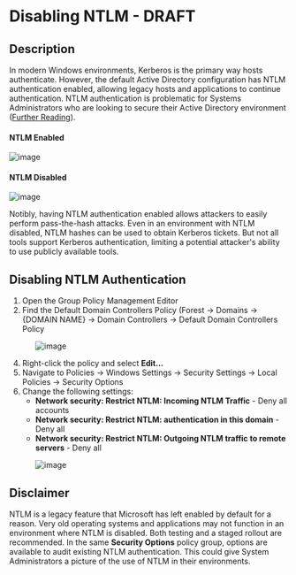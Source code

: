 # Disabling NTLM - DRAFT

## Description
In modern Windows environments, Kerberos is the primary way hosts authenticate. However, the default Active Directory configuration has NTLM authentication enabled, allowing legacy hosts and applications to continue authentication. NTLM authentication is problematic for Systems Administrators who are looking to secure their Active Directory environment ([Further Reading](https://www.crowdstrike.com/cybersecurity-101/ntlm-windows-new-technology-lan-manager/#:~:text=NTLM%20was%20subject%20to%20several,protect%20it%20from%20cracking%20techniques.)).

#### NTLM Enabled
![image](https://user-images.githubusercontent.com/104774644/227614137-6f5ada6a-e44a-43b2-b5ab-3be3701f403c.png)
#### NTLM Disabled
![image](https://user-images.githubusercontent.com/104774644/227618022-c5da7615-c8df-427f-a4fe-214cd5d0d3f9.png)


Notibly, having NTLM authentication enabled allows attackers to easily perform pass-the-hash attacks. Even in an environment with NTLM disabled, NTLM hashes can be used to obtain Kerberos tickets. But not all tools support Kerberos authentication, limiting a potential attacker's ability to use publicly available tools.

## Disabling NTLM Authentication

1. Open the Group Policy Management Editor
2. Find the Default Domain Controllers Policy (Forest -> Domains -> {DOMAIN NAME} -> Domain Controllers -> Default Domain Controllers Policy
  
&nbsp;&nbsp;&nbsp;&nbsp;&nbsp;&nbsp;&nbsp;&nbsp;&nbsp;&nbsp;&nbsp;&nbsp;![image](https://user-images.githubusercontent.com/104774644/227615353-f5ef2207-f4e2-4825-a38d-e0685ad023a3.png)

4. Right-click the policy and select **Edit...**
5. Navigate to Policies -> Windows Settings -> Security Settings -> Local Policies -> Security Options
6. Change the following settings:
    * **Network security: Restrict NTLM: Incoming NTLM Traffic** - Deny all accounts
    * **Network security: Restrict NTLM: authentication in this domain** - Deny all
    * **Network security: Restrict NTLM: Outgoing NTLM traffic to remote servers** - Deny all

&nbsp;&nbsp;&nbsp;&nbsp;&nbsp;&nbsp;&nbsp;&nbsp;&nbsp;&nbsp;&nbsp;&nbsp;![image](https://user-images.githubusercontent.com/104774644/227615292-cbbf80dc-8e21-4280-82f3-8bffe7aba2cc.png)

## Disclaimer
NTLM is a legacy feature that Microsoft has left enabled by default for a reason. Very old operating systems and applications may not function in an environment where NTLM is disabled. Both testing and a staged rollout are recommended. In the same **Security Options** policy group, options are available to audit existing NTLM authentication. This could give System Administrators a picture of the use of NTLM in their environments. 
